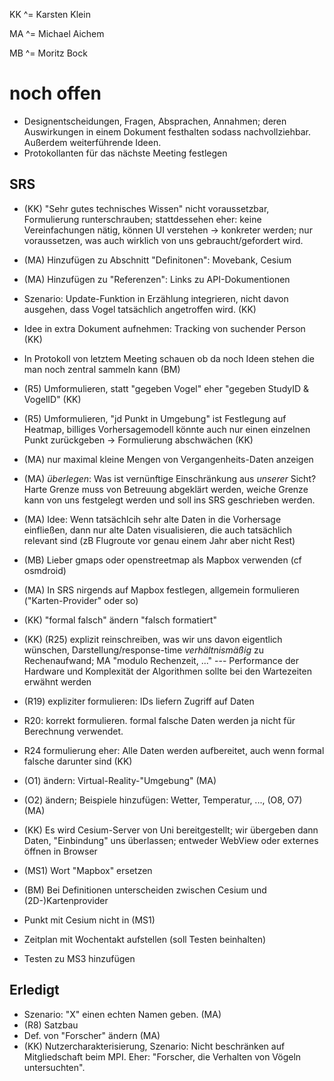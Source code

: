 KK ^= Karsten Klein

MA ^= Michael Aichem

MB ^= Moritz Bock



# noch offen

* Designentscheidungen, Fragen, Absprachen, Annahmen; deren Auswirkungen in einem Dokument festhalten sodass nachvollziehbar. Außerdem weiterführende Ideen.
* Protokollanten für das nächste Meeting festlegen

## SRS


* (KK) "Sehr gutes technisches Wissen" nicht voraussetzbar, Formulierung runterschrauben; stattdessehen eher: keine Vereinfachungen nätig, können UI verstehen -> konkreter werden; nur voraussetzen, was auch wirklich von uns gebraucht/gefordert wird.

* (MA) Hinzufügen zu Abschnitt "Definitonen": Movebank, Cesium
* (MA) Hinzufügen zu "Referenzen": Links zu API-Dokumentionen

* Szenario: Update-Funktion in Erzählung  integrieren, nicht davon ausgehen, dass Vogel tatsächlich angetroffen wird. (KK)

* Idee in extra Dokument aufnehmen: Tracking von suchender Person (KK)
* In Protokoll von letztem Meeting schauen ob da noch Ideen stehen die man noch zentral sammeln kann (BM)

* (R5) Umformulieren, statt "gegeben Vogel" eher "gegeben StudyID & VogelID" (KK)
* (R5) Umformulieren, "jd Punkt in Umgebung" ist Festlegung auf Heatmap, billiges Vorhersagemodell könnte auch nur einen einzelnen Punkt zurückgeben -> Formulierung abschwächen (KK)

* (MA) nur maximal kleine Mengen von Vergangenheits-Daten anzeigen
* (MA) *überlegen*: Was ist vernünftige Einschränkung aus *unserer* Sicht? Harte Grenze muss von Betreuung abgeklärt werden, weiche Grenze kann von uns festgelegt werden und soll ins SRS geschrieben werden.

* (MA) Idee: Wenn tatsächlcih sehr alte Daten in die Vorhersage einfließen, dann nur alte Daten visualisieren, die auch tatsächlich relevant sind (zB Flugroute vor genau einem Jahr aber nicht Rest)

* (MB) Lieber gmaps oder openstreetmap als Mapbox verwenden (cf osmdroid)

* (MA) In SRS nirgends auf Mapbox festlegen, allgemein formulieren ("Karten-Provider" oder so)

* (KK) "formal falsch" ändern "falsch formatiert"

* (KK) (R25) explizit reinschreiben, was wir uns davon eigentlich wünschen, Darstellung/response-time *verhältnismäßig* zu Rechenaufwand; MA "modulo Rechenzeit, ..." --- Performance der Hardware und Komplexität der Algorithmen sollte bei den Wartezeiten erwähnt werden

* (R19) expliziter formulieren: IDs liefern Zugriff auf Daten

* R20: korrekt formulieren. formal falsche Daten werden ja nicht für Berechnung verwendet.

* R24 formulierung eher: Alle Daten werden aufbereitet, auch wenn formal falsche darunter sind (KK)

* (O1) ändern: Virtual-Reality-"Umgebung" (MA)

* (O2) ändern; Beispiele hinzufügen: Wetter, Temperatur, ..., (O8, O7) (MA)

* (KK) Es wird Cesium-Server von Uni bereitgestellt; wir übergeben dann Daten, "Einbindung" uns überlassen; entweder WebView oder externes öffnen in Browser

* (MS1) Wort "Mapbox" ersetzen

* (BM) Bei Definitionen unterscheiden zwischen Cesium und (2D-)Kartenprovider

* Punkt mit Cesium nicht in (MS1)

* Zeitplan mit Wochentakt aufstellen (soll Testen beinhalten)

* Testen zu MS3 hinzufügen



## Erledigt

* Szenario: "X" einen echten Namen geben. (MA)
* (R8) Satzbau
* Def. von "Forscher" ändern (MA)
* (KK) Nutzercharakterisierung, Szenario: Nicht beschränken auf Mitgliedschaft beim MPI. Eher: "Forscher, die Verhalten von Vögeln untersuchten".